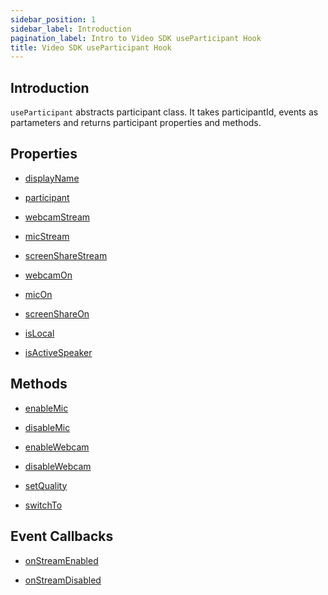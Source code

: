 ```yaml
---
sidebar_position: 1
sidebar_label: Introduction
pagination_label: Intro to Video SDK useParticipant Hook
title: Video SDK useParticipant Hook
---
```


<div class="sdk-api-ref">

## Introduction

`useParticipant` abstracts participant class. It takes participantId, events as partameters and returns participant properties and methods.

## Properties

<div class="row">
<div class="col col--4 margin-bottom--lg" >

- [displayName](./properties#displayname)

</div>
<div class="col col--4 margin-bottom--lg" >

- [participant](./properties#participant)

</div>
<div class="col col--4 margin-bottom--lg" >

- [webcamStream](./properties#webcamstream)

</div>
<div class="col col--4 margin-bottom--lg" >

- [micStream](./properties#micstream)

</div>
<div class="col col--4 margin-bottom--lg" >

- [screenShareStream](./properties#screensharestream)

</div>
<div class="col col--4 margin-bottom--lg" >

- [webcamOn](./properties#webcamon)

</div>
<div class="col col--4 margin-bottom--lg" >

- [micOn](./properties#micon)

</div>
<div class="col col--4 margin-bottom--lg" >

- [screenShareOn](./properties#screenshareon)

</div>
<div class="col col--4 margin-bottom--lg" >

- [isLocal](./properties#islocal)

</div>
<div class="col col--4 margin-bottom--lg" >

- [isActiveSpeaker](./properties#isactivespeaker)

</div>

</div>

## Methods

<div class="row">
<div class="col col--4 margin-bottom--lg" >

- [enableMic](./methods#enablemic)

</div>
<div class="col col--4 margin-bottom--lg" >

- [disableMic](./methods#disablemic)

</div>
<div class="col col--4 margin-bottom--lg" >

- [enableWebcam](./methods#enablewebcam)

</div>
<div class="col col--4 margin-bottom--lg" >

- [disableWebcam](./methods#disablewebcam)

</div>
<div class="col col--4 margin-bottom--lg" >

- [setQuality](./methods#setquality)

</div>
<div class="col col--4 margin-bottom--lg" >

- [switchTo](./methods#switchto)

</div>
</div>

## Event Callbacks

<div class="row">
<div class="col col--4 margin-bottom--lg" >

- [onStreamEnabled](./events#onstreamenabled)

</div>
<div class="col col--4 margin-bottom--lg" >

- [onStreamDisabled](./events#onstreamdisabled)

</div>
</div>

</div>
